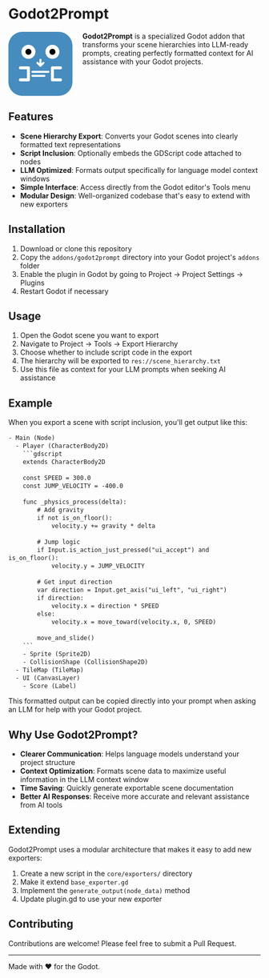 # Godot2Prompt

<img src="icon.svg" width="128" height="128" align="left" style="margin-right: 20px;">

**Godot2Prompt** is a specialized Godot addon that transforms your scene hierarchies into LLM-ready prompts, creating perfectly formatted context for AI assistance with your Godot projects.

<br clear="left"/>

## Features

- **Scene Hierarchy Export**: Converts your Godot scenes into clearly formatted text representations
- **Script Inclusion**: Optionally embeds the GDScript code attached to nodes
- **LLM Optimized**: Formats output specifically for language model context windows
- **Simple Interface**: Access directly from the Godot editor's Tools menu
- **Modular Design**: Well-organized codebase that's easy to extend with new exporters

## Installation

1. Download or clone this repository
2. Copy the `addons/godot2prompt` directory into your Godot project's `addons` folder
3. Enable the plugin in Godot by going to Project → Project Settings → Plugins
4. Restart Godot if necessary

## Usage

1. Open the Godot scene you want to export
2. Navigate to Project → Tools → Export Hierarchy
3. Choose whether to include script code in the export
4. The hierarchy will be exported to `res://scene_hierarchy.txt`
5. Use this file as context for your LLM prompts when seeking AI assistance

## Example

When you export a scene with script inclusion, you'll get output like this:

```
- Main (Node)
  - Player (CharacterBody2D)
    ```gdscript
    extends CharacterBody2D

    const SPEED = 300.0
    const JUMP_VELOCITY = -400.0

    func _physics_process(delta):
        # Add gravity
        if not is_on_floor():
            velocity.y += gravity * delta

        # Jump logic
        if Input.is_action_just_pressed("ui_accept") and is_on_floor():
            velocity.y = JUMP_VELOCITY

        # Get input direction
        var direction = Input.get_axis("ui_left", "ui_right")
        if direction:
            velocity.x = direction * SPEED
        else:
            velocity.x = move_toward(velocity.x, 0, SPEED)

        move_and_slide()
    ```
    - Sprite (Sprite2D)
    - CollisionShape (CollisionShape2D)
  - TileMap (TileMap)
  - UI (CanvasLayer)
    - Score (Label)
```

This formatted output can be copied directly into your prompt when asking an LLM for help with your Godot project.

## Why Use Godot2Prompt?

- **Clearer Communication**: Helps language models understand your project structure
- **Context Optimization**: Formats scene data to maximize useful information in the LLM context window
- **Time Saving**: Quickly generate exportable scene documentation
- **Better AI Responses**: Receive more accurate and relevant assistance from AI tools

## Extending

Godot2Prompt uses a modular architecture that makes it easy to add new exporters:

1. Create a new script in the `core/exporters/` directory
2. Make it extend `base_exporter.gd`
3. Implement the `generate_output(node_data)` method
4. Update plugin.gd to use your new exporter

## Contributing

Contributions are welcome! Please feel free to submit a Pull Request.

---

Made with ❤️ for the Godot.
